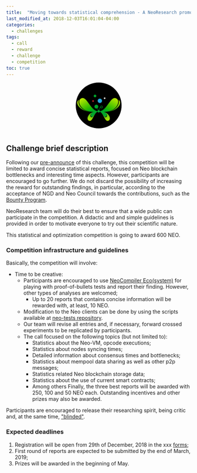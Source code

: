 ```yaml
---
title:  "Moving towards statistical comprehension - A NeoResearch promoted Competition/Challenge"
last_modified_at: 2018-12-03T16:01:04-04:00
categories:
  - challenges
tags:
  - call
  - reward
  - challenge
  - competition
toc: true
---
```

<p align="center">
<style>
    img {
      border-radius: 50%;
    }
</style>    
    <img
      src="https://raw.githubusercontent.com/NeoResearch/neoresearch.github.io/master/assets/images/logo/Gemcut-butterfly/butterfly-05-final.png"
      width="125px;" >

</p>

<h1 align="center"></h1>

## Challenge brief description

Following our [pre-announce](/challenges/PreAnnounce-StatisticalChallenge/) of this challenge,
this competition will be limited to award concise statistical reports, focused on Neo blockchain bottlenecks and interesting time aspects.
However, participants are encouraged to go further.
We do not discard the possibility of increasing the reward for outstanding findings, in particular,
according to the acceptance of NGD and Neo Council towards the contributions, such as the [Bounty Program](https://neo.org/blog/details/4105).

NeoResearch team will do their best to ensure that a wide public can participate in the competition.
A didactic and and simple guidelines is provided in order to motivate everyone to try out their scientific nature.

This statistical and optimization competition is going to award 600 NEO.

### Competition infrastructure and guidelines

Basically, the competition will involve:

* Time to be creative:
  - Participants are encouraged to use [NeoCompiler Eco(system)](https://github.com/NeoResearch/neocompiler-eco) for playing with proof-of-bullets tests and report their finding. However, other types of analyses are welcomed;
    - Up to 20 reports that contains concise information will be rewarded with, at least, 10 NEO.
  - Modification to the Neo clients can be done by using the scripts available at [neo-tests repository](https://github.com/NeoResearch/neo-tests/tree/master/docker-build-neo-cli).
  - Our team will revise all entries and, if necessary, forward crossed experiments to be replicated by participants.
  - The call focused on the following topics (but not limited to):
      - Statistics about the Neo-VM, opcode executions;
      - Statistics about nodes syncing times;
      - Detailed information about consensus times and bottlenecks;
      - Statistics about mempool data sharing as well as other p2p messages;
      - Statistics related Neo blockchain storage data;
      - Statistics about the use of current smart contracts;
      - Among others
Finally, the three best reports will be awarded with 250, 100 and 50 NEO each.
Outstanding incentives and other prizes may also be awarded.

Participants are encouraged to release their researching spirit, being critic and, at the same time, ["blinded"](https://en.wikipedia.org/wiki/Blinded_experiment).

### Expected deadlines

1. Registration will be open from 29th of December, 2018 in the xxx [forms](link);
1. First round of reports are expected to be submitted by the end of March, 2019;
1. Prizes will be awarded in the beginning of May.

